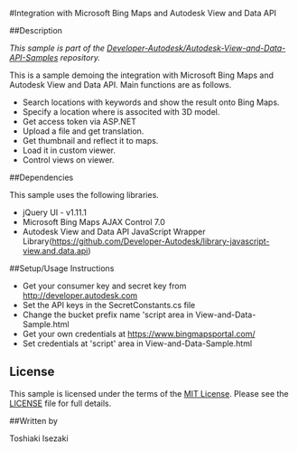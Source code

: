#Integration with Microsoft Bing Maps and Autodesk View and Data API

##Description

*This sample is part of the [Developer-Autodesk/Autodesk-View-and-Data-API-Samples](https://github.com/Developer-Autodesk/autodesk-view-and-data-api-samples) repository.*

This is a sample demoing the integration with Microsoft Bing Maps and Autodesk View and Data API. Main functions are as follows.

* Search locations with keywords and show the result onto Bing Maps.
* Specify a location where is associted with 3D model.
* Get access token via ASP.NET
* Upload a file and get translation.
* Get thumbnail and reflect it to maps.
* Load it in custom viewer. 
* Control views on viewer.

##Dependencies

This sample uses the following libraries.

* jQuery UI - v1.11.1
* Microsoft Bing Maps AJAX Control 7.0
* Autodesk View and Data API JavaScript Wrapper Library(https://github.com/Developer-Autodesk/library-javascript-view.and.data.api) 

##Setup/Usage Instructions

* Get your consumer key and secret key from http://developer.autodesk.com
* Set the API keys in the SecretConstants.cs file
* Change the bucket prefix name 'script area in View-and-Data-Sample.html
* Get your own credentials at https://www.bingmapsportal.com/
* Set credentials at 'script' area in View-and-Data-Sample.html

## License

This sample is licensed under the terms of the [MIT License](http://opensource.org/licenses/MIT). Please see the [LICENSE](LICENSE) file for full details.

##Written by 

Toshiaki Isezaki

